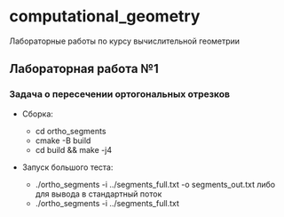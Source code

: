 # computational_geometry
Лабораторные работы по курсу вычислительной геометрии

## Лабораторная работа №1
### Задача о пересечении ортогональных отрезков

* Сборка:
  * cd ortho_segments
  * cmake -B build
  * cd build && make -j4

* Запуск большого теста:
  * ./ortho_segments -i ../segments_full.txt -o segments_out.txt
  либо для вывода в стандартный поток
  * ./ortho_segments -i ../segments_full.txt



